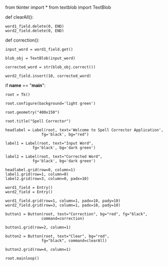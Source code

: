 from tkinter import *
from textblob import TextBlob



def clearAll():

	word1_field.delete(0, END)
	word2_field.delete(0, END)



def correction():

	input_word = word1_field.get()

	blob_obj = TextBlob(input_word)

	corrected_word = str(blob_obj.correct())

	word2_field.insert(10, corrected_word)


if __name__ == "__main__":

	root = Tk()

	root.configure(background='light green')

	root.geometry("400x150")

	root.title("Spell Corrector")

	headlabel = Label(root, text='Welcome to Spell Corrector Application',
					fg='black', bg="red")

	label1 = Label(root, text="Input Word",
				fg='black', bg='dark green')

	label2 = Label(root, text="Corrected Word",
				fg='black', bg='dark green')

	headlabel.grid(row=0, column=1)
	label1.grid(row=1, column=0)
	label2.grid(row=3, column=0, padx=10)

	word1_field = Entry()
	word2_field = Entry()

	word1_field.grid(row=1, column=1, padx=10, pady=10)
	word2_field.grid(row=3, column=1, padx=10, pady=10)

	button1 = Button(root, text="Correction", bg="red", fg="black",
					command=correction)

	button1.grid(row=2, column=1)

	button2 = Button(root, text="Clear", bg="red",
					fg="black", command=clearAll)

	button2.grid(row=4, column=1)

	root.mainloop()

